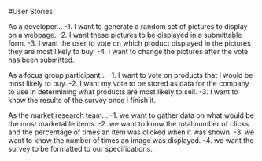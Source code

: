 #User Stories

As a developer...
-1. I want to generate a random set of pictures to display on a webpage.
-2. I want these pictures to be displayed in a submittable form.
-3. I want the user to vote on which product displayed in the pictures they are most likely to buy.
-4. I want to change the pictures after the vote has been submitted.

As a focus group participant...
-1. I want to vote on products that I would be most likely to buy.
-2. I want my vote to be stored as data for the company to use in determining what products are most likely to sell.
-3. I want to know the results of the survey once I finish it.


As the market research team...
-1. we want to gather data on what would be the most marketable items.
-2. we want to know the total number of clicks and the percentage of times an item was clicked when it was shown.
-3. we want to know the number of times an image was displayed.
-4. we want the survey to be formatted to our specifications.